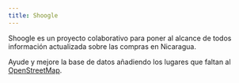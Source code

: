 ```yaml
---
title: Shoogle
---
```


Shoogle es un proyecto colaborativo para poner al alcance de todos información actualizada sobre las compras en Nicaragua.

Ayude y mejore la base de datos añadiendo los lugares que faltan al [OpenStreetMap](https://www.openstreetmap.org/).
